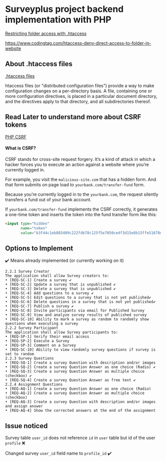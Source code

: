 # Surveyplus project backend implementation with PHP

[Restricting folder access with .htaccess](https://www.itsolutionstuff.com/post/how-to-restrict-access-to-a-folder-with-htaccessexample.html)

https://www.codingtag.com/htaccess-deny-direct-access-to-folder-in-website

## About .htaccess files

[.htaccess files](https://docs.oracle.com/cd/B14099_19/web.1012/q20206/howto/htaccess.html)

htaccess files (or "distributed configuration files") provide a way to make configuration changes on a per-directory basis. A file, containing one or more configuration directives, is placed in a particular document directory, and the directives apply to that directory, and all subdirectories thereof.


## Read Later to understand more about CSRF tokens

[PHP CSRF](https://www.phptutorial.net/php-tutorial/php-csrf/)

#### What is CSRF?

CSRF stands for cross-site request forgery. It’s a kind of attack in which a hacker forces you to execute an action against a website where you’re currently logged in.

For example, you visit the `malicious-site.com` that has a hidden form. And that form submits on page load to `yourbank.com/transfer-fund` form.

Because you’re currently logged in to the `yourbank.com`, the request silently transfers a fund out of your bank account.

If `yourbank.com/transfer-fund` implements the CSRF correctly, it generates a one-time token and inserts the token into the fund transfer form like this:

```html
<input type="hidden" 
       name="token"
       value="b3f44c1eb885409c222fdb78c125f5e7050ce4f3d15e8b15ffe51678dd3a33d3a18dd3">
```


## Options to Implement

✔️ Means already implemented (or currently working on it)

    2.2.1 Survey Creator
    The application shall allow Survey creators to:
    • [REQ-SC-1] Create a survey ✔️
    • [REQ-SC-2] Update a survey that is unpublished ✔️
    • [REQ-SC-3] Delete a survey that is unpublished ✔️
    • [REQ-SC-4] Add questions to a survey ✔️
    • [REQ-SC-5] Edit questions to a survey that is not yet published✔️
    • [REQ-SC-6] Delete questions in a survey that is not yet published✔️
    • [REQ-SC-7] Publish a survey ✔️
    • [REQ-SC-8] Invite participants via email for Published Survey
    • [REQ-SC-9] View and analyze survey results of published survey
    • [REQ-SC-10] Ability to mark a survey as random to randomly show questions when executing a survey
    2.2.2 Survey Participant
    The application shall allow Survey participants to:
    • [REQ-SP-1] Verify their email access
    • [REQ-SP-2] Execute a Survey
    • [REQ-SP-3] Comment on a Survey
    • [REQ-SC-10] Ability to view randomly survey questions if survey is set to random
    2.2.3 Survey Questions
    • [REQ-SQ-1] Create a survey Question with description and/or images
    • [REQ-SQ-2] Create a survey Question Answer as one choice (Radio) ✔️
    • [REQ-SQ-3] Create a survey Question Answer as multiple choice (checkbox) ✔️
    • [REQ-SQ-4] Create a survey Question Answer as free text ✔️
    2.2.4 Assignment Questions
    • [REQ-AQ-1] Create a survey Question Answer as one choice (Radio)
    • [REQ-AQ-2] Create a survey Question Answer as multiple choice (checkbox)
    • [REQ-AQ-3] Create a survey Question with description and/or images and assign answer
    • [REQ-AQ-4] Show the corrected answers at the end of the assignment



## Issue noticed

Survey table `user_id` does not reference `id` in `user` table but id of the user `profile` ❌

Changed survey `user_id` field name to `profile_id` ✔️